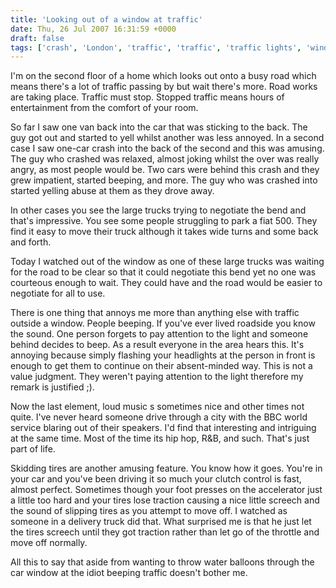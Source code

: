 ```yaml
---
title: 'Looking out of a window at traffic'
date: Thu, 26 Jul 2007 16:31:59 +0000
draft: false
tags: ['crash', 'London', 'traffic', 'traffic', 'traffic lights', 'window']
---
```


I'm on the second floor of a home which looks out onto a busy road which means there's a lot of traffic passing by but wait there's more. Road works are taking place. Traffic must stop. Stopped traffic means hours of entertainment from the comfort of your room.

So far I saw one van back into the car that was sticking to the back. The guy got out and started to yell whilst another was less annoyed. In a second case I saw one-car crash into the back of the second and this was amusing. The guy who crashed was relaxed, almost joking whilst the over was really angry, as most people would be. Two cars were behind this crash and they grew impatient, started beeping, and more. The guy who was crashed into started yelling abuse at them as they drove away.

In other cases you see the large trucks trying to negotiate the bend and that's impressive. You see some people struggling to park a fiat 500. They find it easy to move their truck although it takes wide turns and some back and forth.

Today I watched out of the window as one of these large trucks was waiting for the road to be clear so that it could negotiate this bend yet no one was courteous enough to wait. They could have and the road would be easier to negotiate for all to use.

There is one thing that annoys me more than anything else with traffic outside a window. People beeping. If you've ever lived roadside you know the sound. One person forgets to pay attention to the light and someone behind decides to beep. As a result everyone in the area hears this. It's annoying because simply flashing your headlights at the person in front is enough to get them to continue on their absent-minded way. This is not a value judgment. They weren't paying attention to the light therefore my remark is justified ;).

Now the last element, loud music s sometimes nice and other times not quite. I've never heard someone drive through a city with the BBC world service blaring out of their speakers. I'd find that interesting and intriguing at the same time. Most of the time its hip hop, R&B, and such. That's just part of life.

Skidding tires are another amusing feature. You know how it goes. You're in your car and you've been driving it so much your clutch control is fast, almost perfect. Sometimes though your foot presses on the accelerator just a little too hard and your tires lose traction causing a nice little screech and the sound of slipping tires as you attempt to move off. I watched as someone in a delivery truck did that. What surprised me is that he just let the tires screech until they got traction rather than let go of the throttle and move off normally.

All this to say that aside from wanting to throw water balloons through the car window at the idiot beeping traffic doesn't bother me.